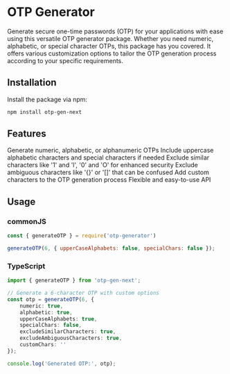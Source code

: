 # OTP Generator

Generate secure one-time passwords (OTP) for your applications with ease using this versatile OTP generator package. Whether you need numeric, alphabetic, or special character OTPs, this package has you covered. It offers various customization options to tailor the OTP generation process according to your specific requirements.

## Installation

Install the package via npm:

```bash
npm install otp-gen-next
```

## Features
Generate numeric, alphabetic, or alphanumeric OTPs
Include uppercase alphabetic characters and special characters if needed
Exclude similar characters like '1' and 'l', '0' and 'O' for enhanced security
Exclude ambiguous characters like '{}' or '[]' that can be confused
Add custom characters to the OTP generation process
Flexible and easy-to-use API

## Usage

### commonJS
```js
const { generateOTP } = require('otp-generator')

generateOTP(6, { upperCaseAlphabets: false, specialChars: false });

```
### TypeScript
```typescript
import { generateOTP } from 'otp-gen-next';

// Generate a 6-character OTP with custom options
const otp = generateOTP(6, { 
    numeric: true, 
    alphabetic: true, 
    upperCaseAlphabets: true, 
    specialChars: false, 
    excludeSimilarCharacters: true,
    excludeAmbiguousCharacters: true,
    customChars: ''
});

console.log('Generated OTP:', otp);

```